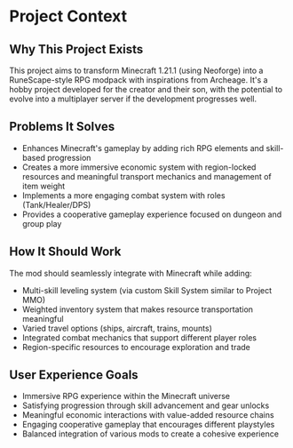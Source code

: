 # Project Context

## Why This Project Exists
This project aims to transform Minecraft 1.21.1 (using Neoforge) into a RuneScape-style RPG modpack with inspirations from Archeage. It's a hobby project developed for the creator and their son, with the potential to evolve into a multiplayer server if the development progresses well.

## Problems It Solves
- Enhances Minecraft's gameplay by adding rich RPG elements and skill-based progression
- Creates a more immersive economic system with region-locked resources and meaningful transport mechanics and management of item weight
- Implements a more engaging combat system with roles (Tank/Healer/DPS)
- Provides a cooperative gameplay experience focused on dungeon and group play

## How It Should Work
The mod should seamlessly integrate with Minecraft while adding:
- Multi-skill leveling system (via custom Skill System similar to Project MMO)
- Weighted inventory system that makes resource transportation meaningful
- Varied travel options (ships, aircraft, trains, mounts)
- Integrated combat mechanics that support different player roles
- Region-specific resources to encourage exploration and trade

## User Experience Goals
- Immersive RPG experience within the Minecraft universe
- Satisfying progression through skill advancement and gear unlocks
- Meaningful economic interactions with value-added resource chains
- Engaging cooperative gameplay that encourages different playstyles
- Balanced integration of various mods to create a cohesive experience 